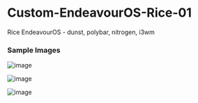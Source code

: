 # Custom-EndeavourOS-Rice-01

Rice EndeavourOS - dunst, polybar, nitrogen, i3wm

### Sample Images

![image](https://github.com/chococandy63/Custom-EndeavourOS-Rice-01/assets/79960426/a146b76b-99be-45cb-b4b7-b44ce636a1ba)

![image](https://github.com/chococandy63/Custom-EndeavourOS-Rice-01/assets/79960426/fe618793-84b1-47f3-9329-16eae101e3bb)


![image](https://github.com/chococandy63/Custom-EndeavourOS-Rice-01/assets/79960426/b482387f-5fca-42cd-8a7c-54ba4e6b4b78)

